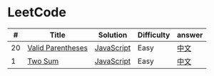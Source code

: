 # LeetCode

|#|Title|Solution|Difficulty|answer|
|--|----|--------|---------|-------|
|20| [Valid Parentheses](https://leetcode.com/problems/valid-parentheses/) | [JavaScript](./algorithms/javascript/20.validParentheses.js) | Easy| [中文](https://leetcode-cn.com/problems/valid-parentheses/solution/you-xiao-de-gua-hao-by-leetcode/)|
|1| [Two Sum ](https://leetcode.com/problems/two-sum/) | [JavaScript](./algorithms/javascript/1.twoSum.js) | Easy| [中文](https://leetcode-cn.com/problems/two-sum/solution/liang-shu-zhi-he-by-leetcode-2/)|

